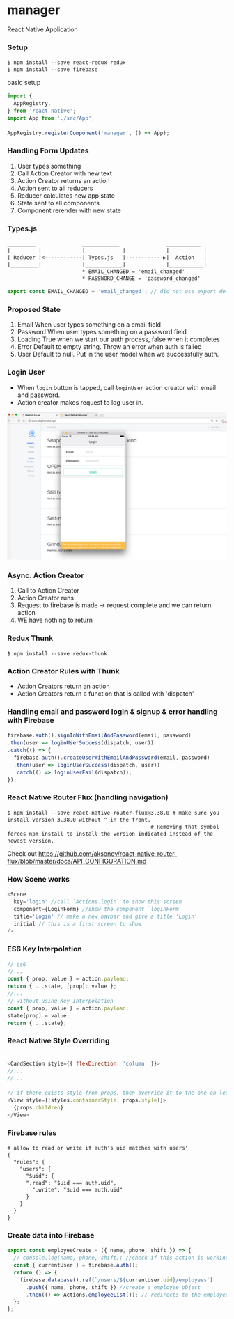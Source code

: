 # manager
React Native Application

### Setup
```
$ npm install --save react-redux redux
$ npm install --save firebase
```

basic setup
```js
import {
  AppRegistry,
} from 'react-native';
import App from './src/App';

AppRegistry.registerComponent('manager', () => App);
```

### Handling Form Updates
1. User types something
2. Call Action Creator with new text
3. Action Creator returns an action
4. Action sent to all reducers
5. Reducer calculates new app state
6. State sent to all components
7. Component rerender with new state

### Types.js
```
_________               ____________               ___________
|         |             |            |             |           |
| Reducer |<------------| Types.js   |------------▶|  Action   |
|_________|             |____________|             |___________|
                        * EMAIL_CHANGED = 'email_changed'
                        * PASSWORD_CHANGE = 'password_changed'
```

```js
export const EMAIL_CHANGED = 'email_changed'; // did not use export default because there are many other types that will be exported in a file.
```

### Proposed State
1. Email
When user types something on a email field
2. Password
When user types something on a password field
3. Loading
True when we start our auth process, false when it completes
4. Error
Default to empty string. Throw an error when auth is failed
5. User
Default to null. Put in the user model when we successfully auth.

### Login User
* When `login` button is tapped, call `loginUser` action creator with email and password.
* Action creator makes request to log user in.

![alt text](demo/loginform.png "login form")

### Async. Action Creator
1. Call to Action Creator
2. Action Creator runs
3. Request to firebase is made -> request complete and we can return action
4. WE have nothing to return  

### Redux Thunk
```
$ npm install --save redux-thunk
```

### Action Creator Rules with Thunk
* Action Creators return an action
* Action Creators return a function that is called with 'dispatch'

### Handling email and password login & signup & error handling with Firebase
```js
firebase.auth().signInWithEmailAndPassword(email, password)
.then(user => loginUserSuccess(dispatch, user))
.catch(() => {
  firebase.auth().createUserWithEmailAndPassword(email, password)
  .then(user => loginUserSuccess(dispatch, user))
  .catch(() => loginUserFail(dispatch));
});
```

### React Native Router Flux (handling navigation)
```
$ npm install --save react-native-router-flux@3.38.0 # make sure you install version 3.38.0 without ^ in the front.
                                              # Removing that symbol forces npm install to install the version indicated instead of the newest version.

```

Check out https://github.com/aksonov/react-native-router-flux/blob/master/docs/API_CONFIGURATION.md

### How Scene works
```js
<Scene
  key='login' //call `Actions.login` to show this screen
  component={LoginForm} //show the component `loginForm`
  title='Login' // make a new navbar and give a title 'Login'
  initial // this is a first screen to show
/>
```
### ES6 Key Interpolation
```js
// es6
//...
const { prop, value } = action.payload;
return { ...state, [prop]: value };
//...
// without using Key Interpolation
const { prop, value } = action.payload;
state[prop] = value;
return { ...state};
```

### React Native Style Overriding
```js

<CardSection style={{ flexDirection: 'column' }}>
//...
//...

// if there exists style from props, then override it to the one on left inside the array.
<View style={[styles.containerStyle, props.style]}>
  {props.children}
</View>
```

### Firebase rules
```
# allow to read or write if auth's uid matches with users'
{
  "rules": {
    "users": {
      "$uid": {
      ".read": "$uid === auth.uid",
    	".write": "$uid === auth.uid"
      }
    }
  }
}
```
### Create data into Firebase
```js
export const employeeCreate = ({ name, phone, shift }) => {
  // console.log(name, phone, shift); //check if this action is working.
  const { currentUser } = firebase.auth();
  return () => {
    firebase.database().ref(`/users/${currentUser.uid}/employees`)
      .push({ name, phone, shift }) //create a employee object
      .then(() => Actions.employeeList()); // redirects to the employeeList 
  };
};
```

